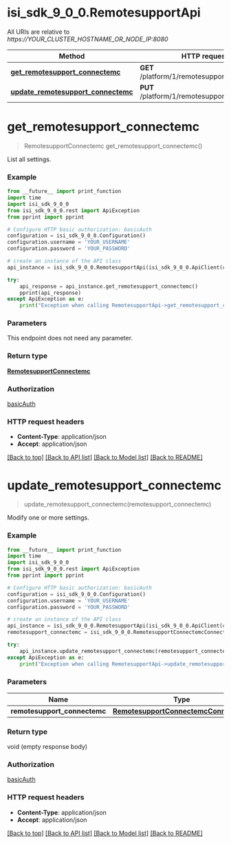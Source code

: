 # isi_sdk_9_0_0.RemotesupportApi

All URIs are relative to *https://YOUR_CLUSTER_HOSTNAME_OR_NODE_IP:8080*

Method | HTTP request | Description
------------- | ------------- | -------------
[**get_remotesupport_connectemc**](RemotesupportApi.md#get_remotesupport_connectemc) | **GET** /platform/1/remotesupport/connectemc | 
[**update_remotesupport_connectemc**](RemotesupportApi.md#update_remotesupport_connectemc) | **PUT** /platform/1/remotesupport/connectemc | 


# **get_remotesupport_connectemc**
> RemotesupportConnectemc get_remotesupport_connectemc()



List all settings.

### Example
```python
from __future__ import print_function
import time
import isi_sdk_9_0_0
from isi_sdk_9_0_0.rest import ApiException
from pprint import pprint

# Configure HTTP basic authorization: basicAuth
configuration = isi_sdk_9_0_0.Configuration()
configuration.username = 'YOUR_USERNAME'
configuration.password = 'YOUR_PASSWORD'

# create an instance of the API class
api_instance = isi_sdk_9_0_0.RemotesupportApi(isi_sdk_9_0_0.ApiClient(configuration))

try:
    api_response = api_instance.get_remotesupport_connectemc()
    pprint(api_response)
except ApiException as e:
    print("Exception when calling RemotesupportApi->get_remotesupport_connectemc: %s\n" % e)
```

### Parameters
This endpoint does not need any parameter.

### Return type

[**RemotesupportConnectemc**](RemotesupportConnectemc.md)

### Authorization

[basicAuth](../README.md#basicAuth)

### HTTP request headers

 - **Content-Type**: application/json
 - **Accept**: application/json

[[Back to top]](#) [[Back to API list]](../README.md#documentation-for-api-endpoints) [[Back to Model list]](../README.md#documentation-for-models) [[Back to README]](../README.md)

# **update_remotesupport_connectemc**
> update_remotesupport_connectemc(remotesupport_connectemc)



Modify one or more settings.

### Example
```python
from __future__ import print_function
import time
import isi_sdk_9_0_0
from isi_sdk_9_0_0.rest import ApiException
from pprint import pprint

# Configure HTTP basic authorization: basicAuth
configuration = isi_sdk_9_0_0.Configuration()
configuration.username = 'YOUR_USERNAME'
configuration.password = 'YOUR_PASSWORD'

# create an instance of the API class
api_instance = isi_sdk_9_0_0.RemotesupportApi(isi_sdk_9_0_0.ApiClient(configuration))
remotesupport_connectemc = isi_sdk_9_0_0.RemotesupportConnectemcConnectemc() # RemotesupportConnectemcConnectemc | 

try:
    api_instance.update_remotesupport_connectemc(remotesupport_connectemc)
except ApiException as e:
    print("Exception when calling RemotesupportApi->update_remotesupport_connectemc: %s\n" % e)
```

### Parameters

Name | Type | Description  | Notes
------------- | ------------- | ------------- | -------------
 **remotesupport_connectemc** | [**RemotesupportConnectemcConnectemc**](RemotesupportConnectemcConnectemc.md)|  | 

### Return type

void (empty response body)

### Authorization

[basicAuth](../README.md#basicAuth)

### HTTP request headers

 - **Content-Type**: application/json
 - **Accept**: application/json

[[Back to top]](#) [[Back to API list]](../README.md#documentation-for-api-endpoints) [[Back to Model list]](../README.md#documentation-for-models) [[Back to README]](../README.md)


